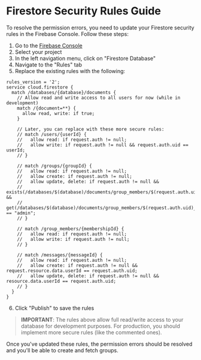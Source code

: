 # Firestore Security Rules Guide

To resolve the permission errors, you need to update your Firestore security rules in the Firebase Console. Follow these steps:

1. Go to the [Firebase Console](https://console.firebase.google.com/)
2. Select your project
3. In the left navigation menu, click on "Firestore Database"
4. Navigate to the "Rules" tab
5. Replace the existing rules with the following:

```
rules_version = '2';
service cloud.firestore {
  match /databases/{database}/documents {
    // Allow read and write access to all users for now (while in development)
    match /{document=**} {
      allow read, write: if true;
    }
    
    // Later, you can replace with these more secure rules:
    // match /users/{userId} {
    //   allow read: if request.auth != null;
    //   allow write: if request.auth != null && request.auth.uid == userId;
    // }
    
    // match /groups/{groupId} {
    //   allow read: if request.auth != null;
    //   allow create: if request.auth != null;
    //   allow update, delete: if request.auth != null && 
    //     exists(/databases/$(database)/documents/group_members/$(request.auth.uid)_$(groupId)) &&
    //     get(/databases/$(database)/documents/group_members/$(request.auth.uid)_$(groupId)).data.role == "admin";
    // }
    
    // match /group_members/{membershipId} {
    //   allow read: if request.auth != null;
    //   allow write: if request.auth != null;
    // }
    
    // match /messages/{messageId} {
    //   allow read: if request.auth != null;
    //   allow create: if request.auth != null && request.resource.data.userId == request.auth.uid;
    //   allow update, delete: if request.auth != null && resource.data.userId == request.auth.uid;
    // }
  }
}
```

6. Click "Publish" to save the rules

> **IMPORTANT**: The rules above allow full read/write access to your database for development purposes. For production, you should implement more secure rules (like the commented ones).

Once you've updated these rules, the permission errors should be resolved and you'll be able to create and fetch groups.
